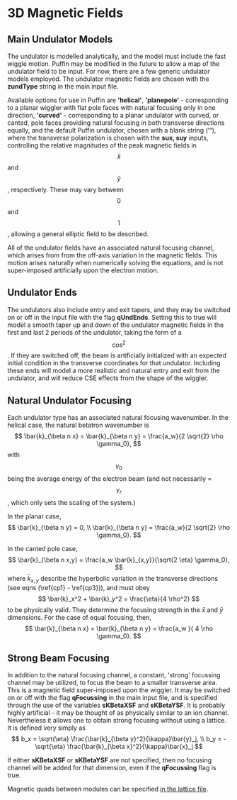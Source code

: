 # 3D Magnetic Fields

## Main Undulator Models

The undulator is modelled analytically, and the model must include the fast wiggle motion. Puffin may be modified in the future to allow a map of the undulator field to be input. For now, there are a few generic undulator models employed. The undulator magnetic fields are chosen with the **zundType** string in the main input file.

Available options for use in Puffin are **'helical'**, **'planepole'** - corresponding to a planar wiggler with flat pole faces with natural focusing only in one direction, **'curved'** - corresponding to a planar undulator with curved, or canted, pole faces providing natural focusing in both transverse directions equally, and the default Puffin undulator, chosen with a blank string (**''**), where the transverse polarization is chosen with the **sux, suy** inputs, controlling the relative magnitudes of the peak magnetic fields in $$\bar{x}$$ and $$\bar{y}$$, respectively. These may vary between $$0$$ and $$1$$, allowing a general elliptic field to be described.

All of the undulator fields have an associated natural focusing channel, which arises from from the off-axis variation in the magnetic fields. This motion arises naturally when numerically solving the equations, and is not super-imposed artificially upon the electron motion.

## Undulator Ends

The undulators also include entry and exit tapers, and they may be switched on or off in the input file with the flag **qUndEnds**. Setting this to true will model a smooth taper up and down of the undulator magnetic fields in the first and last 2 periods of the undulator, taking the form of a $$\cos^2$$. If they are switched off, the beam is artificially initialized with an expected initial condition in the transverse coordinates for that undulator. Including these ends will model a more realistic and natural entry and exit from the undulator, and will reduce CSE effects from the shape of the wiggler.



## Natural Undulator Focusing

Each undulator type has an associated natural focusing wavenumber. In the helical case, the natural betatron wavenumber is
$$
\bar{k}_{\beta n x} = \bar{k}_{\beta n y} = \frac{a_w}{2 \sqrt{2} \rho \gamma_0},
$$
with $$\gamma_0$$ being the average energy of the electron beam (and not necessarily = $$\gamma_r$$, which only sets the scaling of the system.)

In the planar case,
$$
\bar{k}_{\beta n y} = 0, \\
\bar{k}_{\beta n y} = \frac{a_w}{2 \sqrt{2} \rho \gamma_0}.
$$

In the canted pole case,
$$
\bar{k}_{\beta n x,y} = \frac{a_w \bar{k}_{x,y}}{\sqrt{2 \eta} \gamma_0},
$$
where $\bar{k}_{x,y}$ describe the hyperbolic variation in the transverse directions (see eqns (\ref{cp1} - \ref{cp3})), and must obey
$$
\bar{k}_x^2 + \bar{k}_y^2 = \frac{\eta}{4 \rho^2}
$$
to be physically valid. They determine the focusing strength in the $\bar{x}$ and $\bar{y}$ dimensions. For the case of equal focusing, then,
$$
\bar{k}_{\beta n x} = \bar{k}_{\beta n y} = \frac{a_w }{ 4 \rho \gamma_0}.
$$



## Strong Beam Focusing

In addition to the natural focusing channel, a constant, 'strong' focussing channel may be utilized, to focus the beam to a smaller transverse area. This is a magnetic field super-imposed upon the wiggler. It may be switched on or off with the flag **qFocussing** in the main input file, and is specified through the use of the variables **sKBetaXSF** and **sKBetaYSF**. It is probably highly artificial - it may be thought of as physically similar to an ion channel. Nevertheless it allows one to obtain strong focusing without using a lattice. It is defined very simply as
$$
b_x = \sqrt{\eta} \frac{\bar{k}_{\beta y}^2}{\kappa}\bar{y}_j, \\
b_y = - \sqrt{\eta} \frac{\bar{k}_{\beta x}^2}{\kappa}\bar{x}_j
$$

If either **sKBetaXSF** or **sKBetaYSF** are not specified, then no focusing channel will be added for that dimension, even if the **qFocussing** flag is true.

Magnetic quads between modules can be specified [in the lattice file](sections/latticeelements.md).
